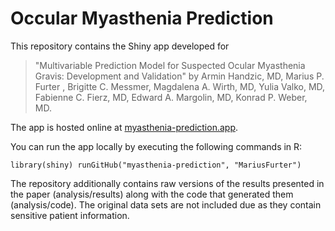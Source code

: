 # Occular Myasthenia Prediction

This repository contains the Shiny app developed for

> "Multivariable Prediction Model for Suspected Ocular Myasthenia Gravis: Development and Validation"
> by
> Armin Handzic, MD, Marius P. Furter , Brigitte C. Messmer,
Magdalena A. Wirth, MD, Yulia Valko, MD, Fabienne C. Fierz, MD, Edward
A. Margolin, MD, Konrad P. Weber, MD.

The app is hosted online at [myasthenia-prediction.app](https://myasthenia-prediction.app).

You can run the app locally by executing the following commands in R:

`
library(shiny)
runGitHub("myasthenia-prediction", "MariusFurter")
`

The repository additionally contains raw versions of the results presented in the paper (analysis/results) along with the code that generated them (analysis/code). The original data sets are not included due as they contain sensitive patient information.
